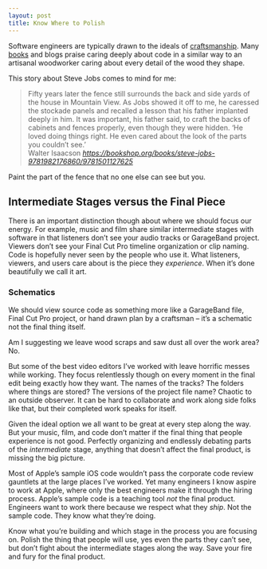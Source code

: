 ```yaml
---
layout: post
title: Know Where to Polish
---
```


Software engineers are typically drawn to the ideals of [craftsmanship](https://en.wikipedia.org/wiki/Software_craftsmanship). Many [books](https://bookshop.org/books/clean-code-a-handbook-of-agile-software-craftsmanship/9780132350884) and blogs praise caring deeply about code in a similar way to an artisanal woodworker caring about every detail of the wood they shape. 

This story about Steve Jobs comes to mind for me:

<blockquote class="quoteback" darkmode="true" data-title="Steve Jobs, page 6" data-author="Walter Isaacson" cite="https://bookshop.org/books/steve-jobs-9781982176860/9781501127625">
<div>
Fifty years later the fence still surrounds the back and side yards of the house in Mountain View. As Jobs showed it off to me, he caressed the stockade panels and recalled a lesson that his father implanted deeply in him. It was important, his father said, to craft the backs of cabinets and fences properly, even though they were hidden. ‘He loved doing things right. He even cared about the look of the parts you couldn’t see.’
</div>
<footer>Walter Isaacson<cite> <a href="https://bookshop.org/books/steve-jobs-9781982176860/9781501127625">https://bookshop.org/books/steve-jobs-9781982176860/9781501127625</a></cite></footer>
</blockquote><script src="https://cdn.jsdelivr.net/gh/Blogger-Peer-Review/quotebacks@1/quoteback.js"></script>

Paint the part of the fence that no one else can see but you. 

## Intermediate Stages versus the Final Piece

There is an important distinction though about where we should focus our energy. For example, music and film share similar intermediate stages with software in that listeners don’t see your audio tracks or GarageBand project. Viewers don’t see your Final Cut Pro timeline organization or clip naming. Code is hopefully never seen by the people who use it. What listeners, viewers, and users care about is the piece they _experience_. When it’s done beautifully we call it art.

### Schematics

We should view source code as something more like a GarageBand file, Final Cut Pro project, or hand drawn plan by a craftsman – it’s a schematic not the final thing itself.

Am I suggesting we leave wood scraps and saw dust all over the work area? No. 

But some of the best video editors I’ve worked with leave horrific messes while working. They focus relentlessly though on every moment in the final edit being exactly how they want. The names of the tracks? The folders where things are stored? The versions of the project file name? Chaotic to an outside observer. It can be hard to collaborate and work along side folks like that, but their completed work speaks for itself.

Given the ideal option we all want to be great at every step along the way. But your music, film, and code don’t matter if the final thing that people experience is not good. Perfectly organizing and endlessly debating parts of the _intermediate_ stage, anything that doesn’t affect the final product, is missing the big picture.

Most of Apple’s sample iOS code wouldn’t pass the corporate code review gauntlets at the large places I’ve worked. Yet many engineers I know aspire to work at Apple, where only the best engineers make it through the hiring process. Apple’s sample code is a teaching tool _not_ the final product. Engineers want to work there because we respect what they _ship_. Not the sample code. They know what they’re doing. 

Know what you’re building and which stage in the process you are focusing on. Polish the thing that people will use, yes even the parts they can’t see, but don’t fight about the intermediate stages along the way. Save your fire and fury for the final product.